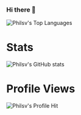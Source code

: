 ### Hi there 👋

![Philsv's Top Languages](https://github-readme-stats.vercel.app/api/top-langs/?username=philsv&show_icons=true&theme=github_dark_dimmed)


# Stats
![Philsv's GitHub stats](https://github-readme-stats.vercel.app/api?username=philsv&show_icons=true&theme=github_dark_dimmed)

# Profile Views
![Philsv's Profile Hit](https://komarev.com/ghpvc/?username=philsv&color=blue)

<!--
**philsv/philsv** is a ✨ _special_ ✨ repository because its `README.md` (this file) appears on your GitHub profile.

Here are some ideas to get you started:

- 🔭 I’m currently working on ...
- 🌱 I’m currently learning ...
- 👯 I’m looking to collaborate on ...
- 🤔 I’m looking for help with ...
- 💬 Ask me about ...
- 📫 How to reach me: ...
- 😄 Pronouns: ...
- ⚡ Fun fact: ...
-->
